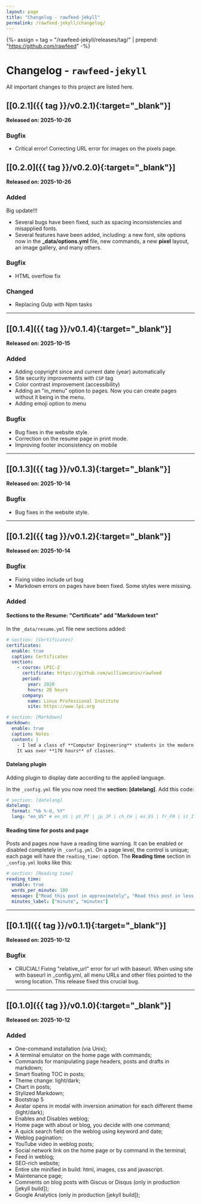 ```yaml
---
layout: page
title: "Changelog - rawfeed-jekyll"
permalink: /rawfeed-jekyll/changelog/
---
```


{%- assign = tag = "/rawfeed-jekyll/releases/tag/" | prepend: "https://github.com/rawfeed" -%}

# Changelog - `rawfeed-jekyll`

All important changes to this project are listed here.

## [[0.2.1]({{ tag }}/v0.2.1){:target="_blank"}]

**Released on: 2025-10-26**

### Bugfix

- Critical error! Correcting URL error for images on the pixels page.

## [[0.2.0]({{ tag }}/v0.2.0){:target="_blank"}]

**Released on: 2025-10-26**

### Added

Big update!!!

- Several bugs have been fixed, such as spacing inconsistencies and misapplied fonts.
- Several features have been added, including: a new font, site options now in the
**_data/options.yml** file, new commands, a new **pixel** layout, an image gallery, and many others.

### Bugfix

- HTML overflow fix

### Changed

- Replacing Gulp with Npm tasks

---

## [[0.1.4]({{ tag }}/v0.1.4){:target="_blank"}]

**Released on: 2025-10-15**

### Added

- Adding copyright since and current date (year) automatically
- Site security improvements with `CSP` tag
- Color contrast improvement (accessibility)
- Adding an "in_menu" option to pages. Now you can create pages without it being in the menu.
- Adding emoji option to menu

### Bugfix

- Bug fixes in the website style.
- Correction on the resume page in print mode.
- Improving footer inconsistency on mobile

---

## [[0.1.3]({{ tag }}/v0.1.3){:target="_blank"}]

**Released on: 2025-10-14**

### Bugfix

- Bug fixes in the website style.

---

## [[0.1.2]({{ tag }}/v0.1.2){:target="_blank"}]

**Released on: 2025-10-14**

### Bugfix

- Fixing video include url bug
- Markdown errors on pages have been fixed. Some styles were missing.

### Added

#### Sections to the Resume: "Certificate" add "Markdown text"

In the `_data/resume.yml` file new sections added:

```yml
# section: [Certificates]
certificates:
  enable: true
  caption: Certificates
  section:
    - course: LPIC-2
      certificate: https://github.com/williamcanin/rawfeed
      period:
        year: 2020
        hours: 20 hours
      company:
        name: Linux Professional Institute
        site: https://www.lpi.org

# section: [Markdown]
markdown:
  enable: true
  caption: Notes
  content: |
    - I led a class of **Computer Engineering** students in the modern **AI course**.
    It was over **170 hours** of classes.
```

#### Datelang plugin

Adding plugin to display date according to the applied language.

In the `_config.yml` file you now need the **section: [datelang]**. Add this code:

```yml
# section: [datelang]
datelang:
  format: "%b %-d, %Y"
  lang: "en_US" # en_US | pt_PT | jp_JP | ch_CH | es_ES | fr_FR | it_IT | de_DE | ru_RU
```

#### Reading time for posts and page

Posts and pages now have a reading time warning. It can be enabled or disabled completely
in `_config.yml`. On a page level, the control is unique; each page will have the `reading_time:`
option. The **Reading time** section in `_config.yml` looks like this:

```yml
# section: [Reading time]
reading_time:
  enable: true
  words_per_minute: 180
  message: ["Read this post in approximately", "Read this post in less than"]
  minutes_label: ["minute", "minutes"]
```
---

## [[0.1.1]({{ tag }}/v0.1.1){:target="_blank"}]

**Released on: 2025-10-12**

### Bugfix

- CRUCIAL! Fixing "relative_url" error for url with baseurl.
  When using site with baseurl in _config.yml, all menu URLs and other files pointed to the wrong
  location. This release fixed this crucial bug.

---

## [[0.1.0]({{ tag }}/v0.1.0){:target="_blank"}]

**Released on: 2025-10-12**

### Added

- One-command installation (via Unix);
- A terminal emulator on the home page with commands;
- Commands for manipulating page headers, posts and drafts in markdown;
- Smart floating TOC in posts;
- Theme change: light/dark;
- Chart in posts;
- Stylized Markdown;
- Bootstrap 5
- Avatar opens in modal with inversion animation for each different theme (light/dark);
- Enables and Disables weblog;
- Home page with about or blog, you decide with one command;
- A quick search field on the weblog using keyword and date;
- Weblog pagination;
- YouTube video in weblog posts;
- Social network link on the home page or by command in the terminal;
- Feed in weblog;
- SEO-rich website;
- Entire site minified in build: html, images, css and javascript.
- Maintenance page;
- Comments on blog posts with Giscus or Disqus (only in production [jekyll build]);
- Google Analytics (only in production [jekyll build]);
